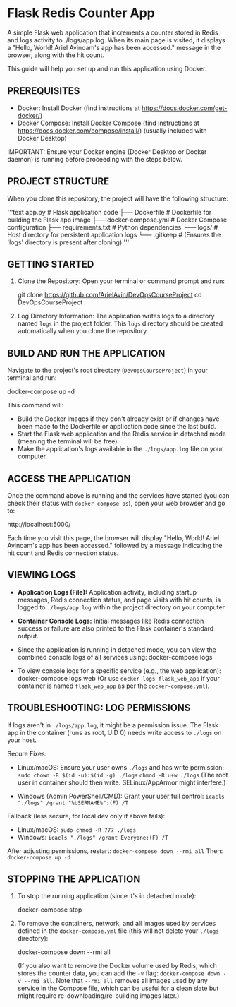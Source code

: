Flask Redis Counter App
=======================

A simple Flask web application that increments a counter stored in Redis and logs activity to ./logs/app.log. When its main page is visited, it displays a "Hello, World! Ariel Avinoam's app has been accessed." message in the browser, along with the hit count.

This guide will help you set up and run this application using Docker.

PREREQUISITES
-------------
* Docker: Install Docker (find instructions at https://docs.docker.com/get-docker/)
* Docker Compose: Install Docker Compose (find instructions at https://docs.docker.com/compose/install/) (usually included with Docker Desktop)

IMPORTANT: Ensure your Docker engine (Docker Desktop or Docker daemon) is running before proceeding with the steps below.

PROJECT STRUCTURE
-----------------
When you clone this repository, the project will have the following structure:

'''text
 app.py            # Flask application code
├── Dockerfile        # Dockerfile for building the Flask app image
├── docker-compose.yml # Docker Compose configuration
├── requirements.txt  # Python dependencies
└── logs/             # Host directory for persistent application logs
    └── .gitkeep      # (Ensures the 'logs' directory is present after cloning)
'''

GETTING STARTED
---------------

1. Clone the Repository:
   Open your terminal or command prompt and run:

   git clone https://github.com/ArielAvin/DevOpsCourseProject
   cd DevOpsCourseProject

2. Log Directory Information:
   The application writes logs to a directory named `logs` in the project folder. This `logs` directory should be created automatically when you clone the repository.

BUILD AND RUN THE APPLICATION
-----------------------------
Navigate to the project's root directory (`DevOpsCourseProject`) in your terminal and run:

docker-compose up -d

This command will:
- Build the Docker images if they don't already exist or if changes have been made to the Dockerfile or application code since the last build.
- Start the Flask web application and the Redis service in detached mode (meaning the terminal will be free).
- Make the application's logs available in the `./logs/app.log` file on your computer.

ACCESS THE APPLICATION
----------------------
Once the command above is running and the services have started (you can check their status with `docker-compose ps`), open your web browser and go to:

http://localhost:5000/

Each time you visit this page, the browser will display "Hello, World! Ariel Avinoam's app has been accessed." followed by a message indicating the hit count and Redis connection status.

VIEWING LOGS
------------
- **Application Logs (File):** Application activity, including startup messages, Redis connection status, and page visits with hit counts, is logged to `./logs/app.log` within the project directory on your computer.
- **Container Console Logs:** Initial messages like Redis connection success or failure are also printed to the Flask container's standard output.
- Since the application is running in detached mode, you can view the combined console logs of all services using:
  docker-compose logs

- To view console logs for a specific service (e.g., the web application):
  docker-compose logs web
  (Or use `docker logs flask_web_app` if your container is named `flask_web_app` as per the `docker-compose.yml`).

TROUBLESHOOTING: LOG PERMISSIONS
--------------------------------
If logs aren't in `./logs/app.log`, it might be a permission issue. The Flask app in the container (runs as root, UID 0) needs write access to `./logs` on your host.

Secure Fixes:
* Linux/macOS: Ensure your user owns `./logs` and has write permission:
  `sudo chown -R $(id -u):$(id -g) ./logs`
  `chmod -R u+w ./logs`
  (The root user in container should then write. SELinux/AppArmor might interfere.)

* Windows (Admin PowerShell/CMD): Grant your user full control:
  `icacls "./logs" /grant "%USERNAME%":(F) /T`

Fallback (less secure, for local dev only if above fails):
* Linux/macOS: `sudo chmod -R 777 ./logs`
* Windows: `icacls "./logs" /grant Everyone:(F) /T`

After adjusting permissions, restart:
`docker-compose down --rmi all`
Then: `docker-compose up -d`

STOPPING THE APPLICATION
------------------------
1. To stop the running application (since it's in detached mode):

   docker-compose stop

2. To remove the containers, network, and all images used by services defined in the `docker-compose.yml` file (this will not delete your `./logs` directory):

   docker-compose down --rmi all

   (If you also want to remove the Docker volume used by Redis, which stores the counter data, you can add the `-v` flag: `docker-compose down -v --rmi all`. Note that `--rmi all` removes all images used by any service in the Compose file, which can be useful for a clean slate but might require re-downloading/re-building images later.)
